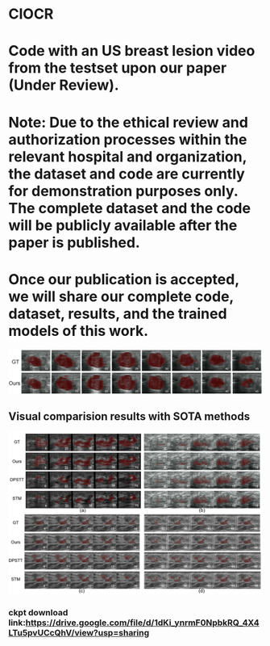 # CIOCR
# Code with an US breast lesion video from the testset upon our paper (Under Review).
# Note: Due to the ethical review and authorization processes within the relevant hospital and organization, the dataset and code are currently for demonstration purposes only. The complete dataset and the code will be publicly available after the paper is published.
# Once our publication is accepted, we will share our complete code, dataset, results, and the trained models of this work.
![alt text](image_blend/image_blend.png)
## Visual comparision results with SOTA methods
![alt text](image_blend/comparision.png)
### ckpt download link:https://drive.google.com/file/d/1dKi_ynrmF0NpbkRQ_4X4LTu5pvUCcQhV/view?usp=sharing
